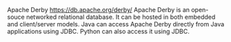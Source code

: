 Apache Derby 
https://db.apache.org/derby/
Apache Derby is an open-souce networked relational database. 
It can be hosted in both embedded and client/server models. 
Java can access Apache Derby directly from Java applications using JDBC. 
Python can also access it using JDBC.